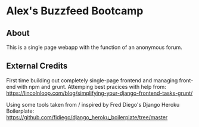 Alex's Buzzfeed Bootcamp
==============================


## About
This is a single page webapp with the function of an anonymous forum.

## External Credits
First time building out completely single-page frontend and managing front-end with npm and grunt. Attemping best pracices with help from: 
https://lincolnloop.com/blog/simplifying-your-django-frontend-tasks-grunt/

Using some tools taken from / inspired by Fred Diego's Django Heroku Boilerplate:
https://github.com/fidiego/django_heroku_boilerplate/tree/master 